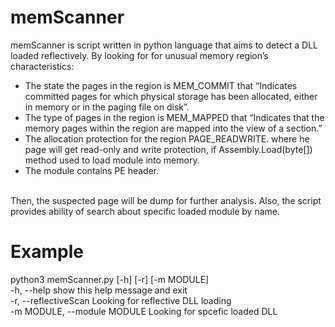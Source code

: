 # memScanner
memScanner is script written in python language that aims to detect a DLL loaded reflectively. By looking for for unusual memory region’s characteristics:
- The state the pages in the region is MEM_COMMIT that “Indicates committed pages for which physical storage has been allocated, either in memory or in the paging file on disk”.
- The type of pages in the region is MEM_MAPPED that “Indicates that the memory pages within the region are mapped into the view of a section.”
- The allocation protection for the region PAGE_READWRITE. where he page will get read-only and write protection, if Assembly.Load(byte[]) method used to load module into memory.
- The module contains PE header.

<br />Then, the suspected page will be dump for further analysis. Also, the script provides ability of search about specific loaded module by name.

# Example
python3 memScanner.py [-h] [-r] [-m MODULE]
<br />      -h, --help                    show this help message and exit
<br />      -r, --reflectiveScan          Looking for reflective DLL loading
<br />      -m MODULE, --module MODULE    Looking for spcefic loaded DLL
